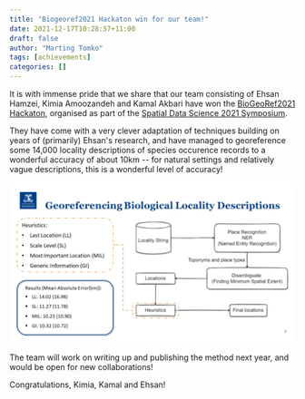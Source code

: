 ```yaml
---
title: "Biogeoref2021 Hackaton win for our team!"
date: 2021-12-17T10:28:57+11:00
draft: false
author: "Marting Tomko"
tags: [achievements]
categories: []
---
```


It is with immense pride that we share that our team consisting of Ehsan Hamzei, Kimia Amoozandeh and Kamal Akbari have won the [BioGeoRef2021 Hackaton](https://geocollaboratory.massey.ac.nz/2021/12/17/biogeoref2021-mini-hackathon-won-by-university-of-melbourne-team/), organised as part of the [Spatial Data Science 2021 Symposium](http://sdss2021.spatial-data-science.net/).

They have come with a very clever adaptation of techniques building on years of (primarily) Ehsan's research, and have managed to georeference some 14,000 locality descriptions of species occurence records to a wonderful accuracy of about 10km -- for natural settings and relatively vague descriptions, this is a wonderful level of accuracy!

![Summary of method](/images/post_images/georeferencing-biological-locality-descriptions_final.png)

The team will work on writing up and publishing the method next year, and would be open for new collaborations!

Congratulations, Kimia, Kamal and Ehsan!